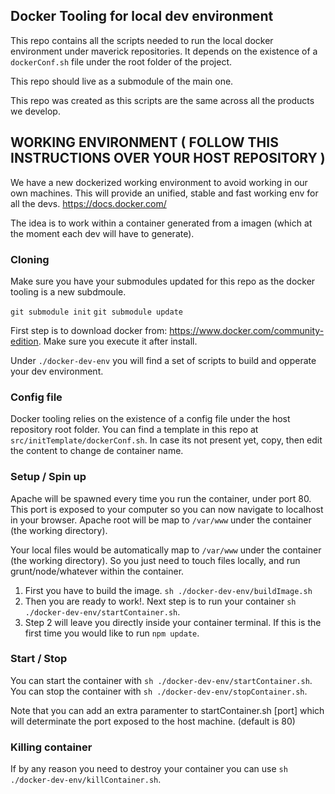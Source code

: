 ## Docker Tooling for local dev environment ##

This repo contains all the scripts needed to run the local docker environment under maverick repositories.
It depends on the existence of a `dockerConf.sh` file under the root folder of the project.

This repo should live as a submodule of the main one.

This repo was created as this scripts are the same across all the products we develop.


## WORKING ENVIRONMENT ( FOLLOW THIS INSTRUCTIONS OVER YOUR HOST REPOSITORY )

We have a new dockerized working environment to avoid working in our own machines. This will provide an unified, stable and fast working env for all the devs. https://docs.docker.com/

The idea is to work within a container generated from a imagen (which at the moment each dev will have to generate).

### Cloning

Make sure you have your submodules updated for this repo as the docker tooling is a new subdmoule.

`git submodule init`
`git submodule update`

First step is to download docker from: <https://www.docker.com/community-edition>. Make sure you execute it after install.

Under `./docker-dev-env` you will find a set of scripts to build and opperate your dev environment.

### Config file

Docker tooling relies on the existence of a config file under the host repository root folder. You can find a template in this repo at `src/initTemplate/dockerConf.sh`. In case its not present yet, copy, then edit the content to change de container name.

### Setup / Spin up


Apache will be spawned every time you run the container, under port 80. This port is exposed to your computer so you can now navigate to localhost in your browser. Apache root will be map to `/var/www` under the container (the working directory).

Your local files would be automatically map to `/var/www` under the container (the working directory). So you just need to touch files locally, and run grunt/node/whatever within the container.

1. First you have to build the image. `sh ./docker-dev-env/buildImage.sh`
2. Then you are ready to work!. Next step is to run your container `sh ./docker-dev-env/startContainer.sh`.
3. Step 2 will leave you directly inside your container terminal. If this is the first time you would like to run `npm update`.

### Start / Stop

You can start the container with `sh ./docker-dev-env/startContainer.sh`.
You can stop the container with `sh ./docker-dev-env/stopContainer.sh`.

Note that you can add an extra paramenter to startContainer.sh [port] which will determinate the port exposed to the host machine. (default is 80)

### Killing container

If by any reason you need to destroy your container you can use `sh ./docker-dev-env/killContainer.sh`.
